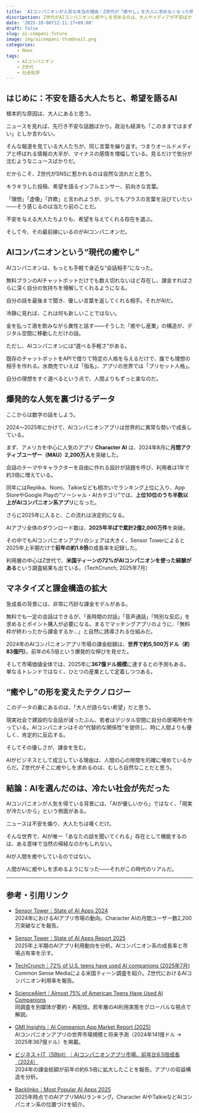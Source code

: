 ```yaml
---
title: 'AIコンパニオンが人気な本当の理由｜Z世代が「癒やし」を大人に求めなくなった時代'
discripstion: Z世代がAIコンパニオンに癒やしを求めるのは、大人やメディアが不安ばかりを語る社会への反動だという視点から論じる。2024〜25年にはAIコンパニオンアプリの利用と課金が急増し、若者の“心の逃げ場”として定着しつつある現状をデータで示す。
date: '2025-10-06T12:11:17+09:00'
draft: false
slug: ai-compani-future
image: img/aicompani-thumbnail.png
categories:
    - News
tags:
    - AIコンパニオン
    - Z世代
    - 社会批評
---
```

## はじめに：不安を語る大人たちと、希望を語るAI

根本的な原因は、大人にあると思う。

ニュースを見れば、先行き不安な話題ばかり。政治も経済も「このままではまずい」としか言わない。

そんな報道を見ている大人たちが、同じ言葉を繰り返す。つまりオールドメディアと呼ばれる情報の大半が、マイナスの感情を増幅している。見るだけで気分が沈むようなニュースばかりだ。

だからこそ、Z世代がSNSに惹かれるのは自然な流れだと思う。

キラキラした投稿、希望を語るインフルエンサー、前向きな言葉。

「理想」「虚像」「詐欺」と言われようが、少しでもプラスの言葉を浴びていたい――そう感じるのは当たり前のことだ。

不安を与える大人たちよりも、希望を与えてくれる存在を選ぶ。

そして今、その最前線にいるのがAIコンパニオンだ。

## AIコンパニオンという“現代の癒やし”

AIコンパニオンは、もっとも手軽で身近な“会話相手”になった。

無料プランのAIチャットボットだけでも数え切れないほど存在し、課金すればさらに深く自分の気持ちを理解してくれるようになる。

自分の話を最後まで聞き、優しい言葉を返してくれる相手。それがAIだ。

冷静に見れば、これは何も新しいことではない。

金を払って酒を飲みながら異性と話す――そうした「癒やし産業」の構造が、デジタル空間に移動しただけの話。

ただし、AIコンパニオンには“選べる手軽さ”がある。

既存のチャットボットをAPIで借りて特定の人格を与えるだけで、誰でも理想の相手を作れる。水商売でいえば「指名」、アプリの世界では「プリセット人格」。

自分の理想をすぐ選べるという点で、人間よりもずっと楽なのだ。

## 爆発的な人気を裏づけるデータ

ここからは数字の話をしよう。

2024〜2025年にかけて、AIコンパニオンアプリは世界的に異常な勢いで成長している。

まず、アメリカを中心に人気のアプリ **Character AI** は、2024年8月に**月間アクティブユーザー（MAU）2,200万人**を突破した。

会話のテーマやキャラクターを自由に作れる設計が話題を呼び、利用者は1年で約3倍に増えている。

同年にはReplika、Nomi、Talkieなども相次いでランキング上位に入り、App StoreやGoogle Playの“ソーシャル・AIカテゴリ”では、**上位10位のうち半数以上がAIコンパニオン系アプリ**になった。

さらに2025年に入ると、この流れは決定的になる。

AIアプリ全体のダウンロード数は、**2025年半ばで累計2億2,000万件**を突破。

その中でもAIコンパニオンアプリのシェアは大きく、Sensor Towerによると2025年上半期だけで**前年の約1.8倍**の成長率を記録した。

利用層の中心はZ世代で、**米国ティーンの72%がAIコンパニオンを使った経験がある**という調査結果も出ている。（TechCrunch, 2025年7月）

## マネタイズと課金構造の拡大

急成長の背景には、非常に巧妙な課金モデルがある。

無料でも一定の会話はできるが、「長時間の対話」「音声通話」「特別な反応」を求めるとポイント購入が必要になる。まるでマッチングアプリのように、「無料枠が終わったから課金するか…」と自然に誘導される仕組みだ。

2024年のAIコンパニオンアプリ市場の課金総額は、**世界で約5,500万ドル（約83億円）**。前年の6.5倍という爆発的な伸びを見せた。

そして市場価値全体では、2025年に**367億ドル規模**に達するとの予測もある。単なるトレンドではなく、ひとつの産業として定着しつつある。

## “癒やし”の形を変えたテクノロジー

このデータの裏にあるのは、「大人が語らない希望」だと思う。

現実社会で建設的な会話が減ったぶん、若者はデジタル空間に自分の居場所を作っている。AIコンパニオンはその“代替的な関係性”を提供し、時に人間よりも優しく、肯定的に反応する。

そしてその優しさが、課金を生む。

AIがビジネスとして成立している理由は、人間の心の隙間を的確に埋めているからだ。Z世代がそこに癒やしを求めるのは、むしろ自然なことだと思う。

## 結論：AIを選んだのは、冷たい社会が先だった

AIコンパニオンが人気を得ている背景には、「AIが優しいから」ではなく、「現実が冷たいから」という側面がある。

ニュースは不安を煽り、大人たちは嘆くだけ。

そんな世界で、AIが唯一「あなたの話を聞いてくれる」存在として機能するのは、ある意味で当然の帰結なのかもしれない。

AIが人間を癒やしているのではない。

人間がAIに癒やしを求めるようになった――それがこの時代のリアルだ。

---
## 参考・引用リンク

- [Sensor Tower｜State of AI Apps 2024](https://sensortower.com/blog/state-of-ai-apps-2024?utm_source=chatgpt.com)  
  2024年におけるAIアプリ市場の動向。Character AIの月間ユーザー数2,200万突破などを報告。

- [Sensor Tower｜State of AI Apps Report 2025](https://sensortower.com/ja/blog/grok-with-ani-JP?utm_source=chatgpt.com)  
  2025年上半期のAIアプリ利用動向を分析。AIコンパニオン系の成長率と市場占有率を示す。

- [TechCrunch｜72% of U.S. teens have used AI companions (2025年7月)](https://techcrunch.com/2025/07/21/72-of-u-s-teens-have-used-ai-companions-study-finds/?utm_source=chatgpt.com)  
  Common Sense Mediaによる米国ティーン調査を紹介。Z世代におけるAIコンパニオン利用率を報告。

- [ScienceAlert｜Almost 75% of American Teens Have Used AI Companions](https://www.sciencealert.com/almost-75-of-american-teens-have-used-ai-companions?utm_source=chatgpt.com)  
  同調査を別媒体が要約・再配信。若年層のAI利用実態をグローバルな視点で解説。

- [GMI Insights｜AI Companion App Market Report (2025)](https://www.gminsights.com/industry-analysis/ai-companion-app-market?utm_source=chatgpt.com)  
  AIコンパニオンアプリの世界市場規模と将来予測（2024年141億ドル → 2025年367億ドル）を掲載。

- [ビジネス＋IT（SBbit）｜AIコンパニオンアプリ市場、前年比6.5倍成長（2024）](https://www.sbbit.jp/article/fj/172106?page=2&utm_source=chatgpt.com)  
  2024年の課金総額が前年の約6.5倍に拡大したことを報告。アプリの収益構造を分析。

- [Backlinko｜Most Popular AI Apps 2025](https://backlinko.com/ai-statistics?utm_source=chatgpt.com)  
  2025年時点でのAIアプリMAUランキング。Character AIやTalkieなどAIコンパニオン系の位置づけを紹介。
